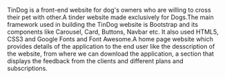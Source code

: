 TinDog is a front-end website for dog's owners who are willing to cross their pet with other.A tinder website made exclusively for Dogs.The main framework used in building the TinDog website is Bootstrap and its components like Carousel, Card, Buttons, Navbar etc. It also used HTML5, CSS3 and Google Fonts and Font Awesome.A home page website which provides details of the application to the end user like the desscription of the website, from where we can download the application, a section that displays the feedback from the clients and different plans and subscriptions.
